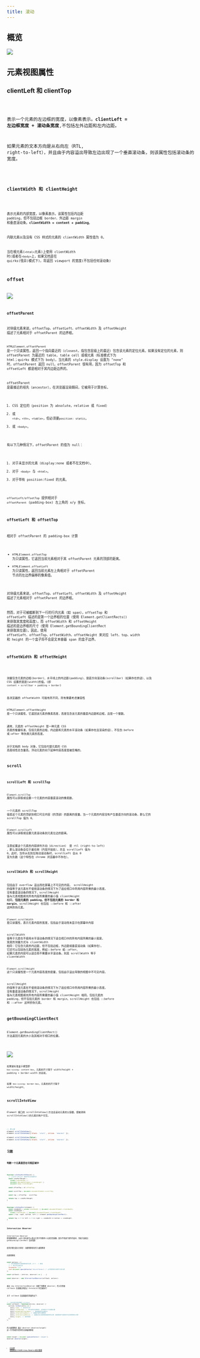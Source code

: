 ```yaml
---
title: 滚动
---
```


## 概览

![](https://javascript.info/article/size-and-scroll/metric-all.svg)

## 元素视图属性

### clientLeft 和 clientTop

<code src="./demos/ClientLeft.jsx" inline />

表示一个元素的左边框的宽度，以像素表示。**clientLeft = 左边框宽度 + 滚动条宽度**,不包括左外边距和左内边距。

如果元素的文本方向是从右向左（RTL, right-to-left），并且由于内容溢出导致左边出现了一个垂直滚动条，则该属性包括滚动条的宽度。

<code src="./demos/ClientLeftRtl.jsx" inline />

### clientWidth 和 clientHeight

<code src="./demos/ClientWidth.jsx" inline />

表示元素的内部宽度，以像素表示。该属性包括内边距 padding，但不包括边框 border、外边距 margin 和垂直滚动条。**clientWidth = content + padding**。

内联元素以及没有 CSS 样式的元素的 clientWidth 属性值为 0。

当在根元素(`<html>`元素)上使用 clientWidth 时(或者在`<body>`上，如果文档是在 quirks(怪异)模式下)，将返回 viewport 的宽度(不包括任何滚动条)

## offset

![](https://cy-picgo.oss-cn-hangzhou.aliyuncs.com/dimensions-offset.png)

### offsetParent

对块级元素来说，offsetTop、offsetLeft、offsetWidth 及 offsetHeight 描述了元素相对于 offsetParent 的边界框。

`HTMLElement.offsetParent` 是一个只读属性，返回一个指向最近的（closest，指包含层级上的最近）包含该元素的定位元素。如果没有定位的元素，则 offsetParent 为最近的 table, table cell 或根元素（标准模式下为 html；quirks 模式下为 body）。当元素的 style.display 设置为 "none" 时，offsetParent 返回 null。offsetParent 很有用，因为 offsetTop 和 offsetLeft 都是相对于其内边距边界的。

offsetParent 是最接近的祖先（ancestor），在浏览器渲染期间，它被用于计算坐标。

1. CSS 定位的（position 为 absolute，relative 或 fixed）
2. 或 `<td>`，`<th>`，`<table>`，但必须要`position: static`。
3. 或 `<body>`。

有以下几种情况下，offsetParent 的值为 null：

1. 对于未显示的元素（display:none 或者不在文档中）。
2. 对于 `<body>` 与 `<html>`。
3. 对于带有 position:fixed 的元素。

`offsetLeft/offsetTop` 提供相对于 `offsetParent` (padding-box) 左上角的 x/y 坐标。

### offsetLeft 和 offsetTop

<Alert>
相对于 offsetParent 的 padding-box 计算
</Alert>

- `HTMLElement.offsetTop` 为只读属性，它返回当前元素相对于其 offsetParent 元素的顶部的距离。
- `HTMLElement.offsetLeft` 为只读属性，返回当前元素左上角相对于 offsetParent 节点的左边界偏移的像素值。

对块级元素来说，offsetTop、offsetLeft、offsetWidth 及 offsetHeight 描述了元素相对于 offsetParent 的边界框。

然而，对于可被截断到下一行的行内元素（如 span），offsetTop 和 offsetLeft 描述的是第一个边界框的位置（使用 Element.getClientRects() 来获取其宽度和高度），而 offsetWidth 和 offsetHeight 描述的是边界框的尺寸（使用 Element.getBoundingClientRect 来获取其位置）。因此，使用 offsetLeft、offsetTop、offsetWidth、offsetHeight 来对应 left、top、width 和 height 的一个盒子将不会是文本容器 span 的盒子边界。

### offsetWidth 和 offsetHeight

<code src="./demos/OffsetWidthHeight.jsx" inline />

测量包含元素的边框(border)、水平线上的内边距(padding)、竖直方向滚动条(scrollbar)（如果存在的话）、以及 CSS 设置的宽度(width)的值。(即 `content + scrollbar + padding + border`)

各浏览器的 offsetWidth 可能有所不同，所有需要考虑兼容性

HTMLElement.offsetHeight 是一个只读属性，它返回该元素的像素高度，高度包含该元素的垂直内边距和边框，且是一个整数。

通常，元素的 offsetHeight 是一种元素 CSS 高度的衡量标准，包括元素的边框、内边距和元素的水平滚动条（如果存在且渲染的话），不包含:before 或:after 等伪类元素的高度。

对于文档的 body 对象，它包括代替元素的 CSS 高度线性总含量高。浮动元素的向下延伸内容高度是被忽略的。

## scroll

### scrollLeft 和 scrollTop

`Element.scrollTop` 属性可以获取或设置一个元素的内容垂直滚动的像素数。

一个元素的 scrollTop 值是这个元素的顶部到视口可见内容（的顶部）的距离的度量。当一个元素的内容没有产生垂直方向的滚动条，那么它的 scrollTop 值为 0。

`Element.scrollLeft` 属性可以读取或设置元素滚动条到元素左边的距离。

注意如果这个元素的内容排列方向（direction） 是 rtl (right-to-left) ，那么滚动条会位于最右侧（内容开始处），并且 scrollLeft 值为 0。此时，当你从右到左拖动滚动条时，scrollLeft 会从 0 变为负数（这个特性在 chrome 浏览器中不存在）。

### scrollWidth 和 scrollHeight

包括由于 overflow 溢出而在屏幕上不可见的内容。
scrollHeight 的值等于该元素在不使用滚动条的情况下为了适应视口中所用内容所需的最小高度。 没有垂直滚动条的情况下，scrollHeight 值与元素视图填充所有内容所需要的最小值 clientHeight 相同。**包括元素的 padding，但不包括元素的 border 和 margin**。scrollHeight 也包括 ::before 和 ::after 这样的伪元素。

`Element.scrollWidth` 是只读属性，表示元素内容的宽度，包括由于滚动而未显示在屏幕中内容

scrollWidth 值等于元素在不使用水平滚动条的情况下适合视口中的所有内容所需的最小宽度。 宽度的测量方式与 clientWidth 相同：它包含元素的内边距，但不包括边框，外边距或垂直滚动条（如果存在）。 它还可以包括伪元素的宽度，例如::before 或::after。 如果元素的内容可以适合而不需要水平滚动条，则其 scrollWidth 等于 clientWidth

`Element.scrollHeight` 这个只读属性是一个元素内容高度的度量，包括由于溢出导致的视图中不可见内容。

scrollHeight 的值等于该元素在不使用滚动条的情况下为了适应视口中所用内容所需的最小高度。 没有垂直滚动条的情况下，scrollHeight 值与元素视图填充所有内容所需要的最小值 clientHeight 相同。包括元素的 padding，但不包括元素的 border 和 margin。scrollHeight 也包括 ::before 和 ::after 这样的伪元素。

## getBoundingClientRect

Element.getBoundingClientRect() 方法返回元素的大小及其相对于视口的位置。

<code src="./demos/Rect.jsx" inline />

![](https://cy-picgo.oss-cn-hangzhou.aliyuncs.com/rect.png)

如果是标准盒子模型即 `box-sizing: content-box`，元素的尺寸等于 width/height + padding + border-width 的总和。

如果 `box-sizing: border-box`，元素的的尺寸等于 width/height。

## scrollIntoView

Element 接口的 scrollIntoView()方法会滚动元素的父容器，使被调用 scrollIntoView()的元素对用户可见。

<code src="./demos/ScrollIntoView.jsx" inline />

```js
// 默认值
element.scrollIntoView();
element.scrollIntoView({ block: 'start', inline: 'nearest' });

element.scrollIntoView(false);
element.scrollIntoView({ block: 'start', inline: 'nearest' });
```

## 习题

### 判断一个元素是否在可视区域中

<code src="./demos/ViewPort.jsx" inline />

```js
function isInViewPortOfOne(el) {
  // viewPortHeight 兼容所有浏览器写法
  const viewPortHeight =
    window.innerHeight ||
    document.documentElement.clientHeight ||
    document.body.clientHeight;

  const offsetTop = el.offsetTop;

  const scrollTop = document.documentElement.scrollTop;

  const top = offsetTop - scrollTop;

  return top <= viewPortHeight;
}
```

```js
function isInViewPort(element) {
  const viewWidth = window.innerWidth || document.documentElement.clientWidth;
  const viewHeight =
    window.innerHeight || document.documentElement.clientHeight;
  const { top, right, bottom, left } = element.getBoundingClientRect();

  return top >= 0 && left >= 0 && right <= viewWidth && bottom <= viewHeight;
}
```

### Intersection Observer

Intersection Observer 即重叠观察者，从这个命名就可以看出它用于判断两个元素是否重叠，因为不用进行事件的监听，性能方面相比 getBoundingClientRect 会好很多

使用步骤主要分为两步：创建观察者和传入被观察者

创建观察者

```js
const options = {
  // 表示重叠面积占被观察者的比例，从 0 - 1 取值，
  // 1 表示完全被包含
  threshold: 1.0,
  root:document.querySelector('#scrollArea') // 必须是目标元素的父级元素
};

const callback = (entries, observer) => { ....}

const observer = new IntersectionObserver(callback, options);
```

通过 new IntersectionObserver 创建了观察者 observer，传入的参数 callback 在重叠比例超过 threshold 时会被执行`

关于 callback 回调函数常用属性如下：

```js
// 上段代码中被省略的 callback
const callback = function(entries, observer) {
  entries.forEach(entry => {
    entry.time; // 触发的时间
    entry.rootBounds; // 根元素的位置矩形，这种情况下为视窗位置
    entry.boundingClientRect; // 被观察者的位置举行
    entry.intersectionRect; // 重叠区域的位置矩形
    entry.intersectionRatio; // 重叠区域占被观察者面积的比例（被观察者不是矩形时也按照矩形计算）
    entry.target; // 被观察者
  });
};
```

传入被观察者
通过 observer.observe(target) 这一行代码即可简单的注册被观察者

```js
const target = document.querySelector('.target');
observer.observe(target);
```

- [CSSOM 视图模式(CSSOM View Module)相关整理](https://www.zhangxinxu.com/wordpress/2011/09/cssom%e8%a7%86%e5%9b%be%e6%a8%a1%e5%bc%8fcssom-view-module%e7%9b%b8%e5%85%b3%e6%95%b4%e7%90%86%e4%b8%8e%e4%bb%8b%e7%bb%8d/)
